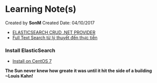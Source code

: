 # Learning Note(s)

Created by **SonM** 
Created Date: 04/10/2017


* [ELASTICSEARCH CRUD .NET PROVIDER](https://damienbod.com/2014/09/22/elasticsearch-crud-net-provider/)
* [Full Text Search từ lý thuyết đến thực tiễn](http://ktmt.github.io/blog/2014/05/09/full-text-search-tu-ly-thuyet-den-thuc-tien-phan-cuoi/)

### Install ElasticSearch
* [Install on CentOS 7](https://www.digitalocean.com/community/tutorials/how-to-install-and-configure-elasticsearch-on-centos-7)

**The Sun never knew how greate it was until it hit the side of a building**
**~Louis Kahn!**
